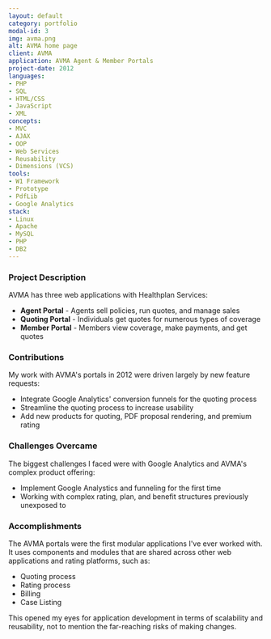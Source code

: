 ```yaml
---
layout: default
category: portfolio
modal-id: 3
img: avma.png
alt: AVMA home page
client: AVMA
application: AVMA Agent & Member Portals
project-date: 2012
languages:
- PHP
- SQL
- HTML/CSS
- JavaScript
- XML
concepts:
- MVC
- AJAX
- OOP
- Web Services
- Reusability
- Dimensions (VCS)
tools:
- W1 Framework
- Prototype
- PdfLib
- Google Analytics
stack:
- Linux
- Apache
- MySQL
- PHP
- DB2
---
```


### Project Description
AVMA has three web applications with Healthplan Services:

- **Agent Portal** - Agents sell policies, run quotes, and manage sales
- **Quoting Portal** - Individuals get quotes for numerous types of coverage
- **Member Portal** - Members view coverage, make payments, and get quotes  

### Contributions

My work with AVMA's portals in 2012 were driven largely by new feature requests:

- Integrate Google Analytics' conversion funnels for the quoting process
- Streamline the quoting process to increase usability
- Add new products for quoting, PDF proposal rendering, and premium rating

### Challenges Overcame

The biggest challenges I faced were with Google Analytics and AVMA's complex product offering:

- Implement Google Analystics and funneling for the first time
- Working with complex rating, plan, and benefit structures previously unexposed to

### Accomplishments

The AVMA portals were the first modular applications I've ever worked with. It uses components and modules that are shared across other web applications and rating platforms, such as:

- Quoting process
- Rating process
- Billing
- Case Listing

This opened my eyes for application development in terms of scalability and reusability, not to mention the far-reaching risks of making changes.
